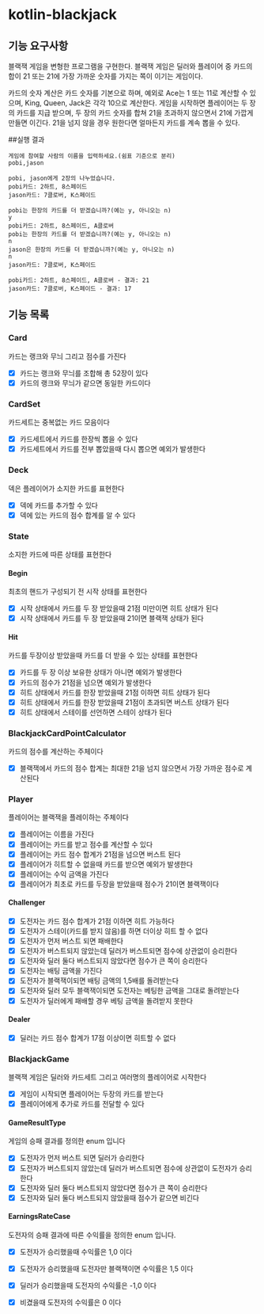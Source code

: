 # kotlin-blackjack

## 기능 요구사항
블랙잭 게임을 변형한 프로그램을 구현한다. 블랙잭 게임은 딜러와 플레이어 중 카드의 합이 21 또는 21에 가장 가까운 숫자를 가지는 쪽이 이기는 게임이다.

카드의 숫자 계산은 카드 숫자를 기본으로 하며, 예외로 Ace는 1 또는 11로 계산할 수 있으며, King, Queen, Jack은 각각 10으로 계산한다.
게임을 시작하면 플레이어는 두 장의 카드를 지급 받으며, 두 장의 카드 숫자를 합쳐 21을 초과하지 않으면서 21에 가깝게 만들면 이긴다. 21을 넘지 않을 경우 원한다면 얼마든지 카드를 계속 뽑을 수 있다.

##실행 결과
```
게임에 참여할 사람의 이름을 입력하세요.(쉼표 기준으로 분리)
pobi,jason

pobi, jason에게 2장의 나누었습니다.
pobi카드: 2하트, 8스페이드
jason카드: 7클로버, K스페이드

pobi는 한장의 카드를 더 받겠습니까?(예는 y, 아니오는 n)
y
pobi카드: 2하트, 8스페이드, A클로버
pobi는 한장의 카드를 더 받겠습니까?(예는 y, 아니오는 n)
n
jason은 한장의 카드를 더 받겠습니까?(예는 y, 아니오는 n)
n
jason카드: 7클로버, K스페이드

pobi카드: 2하트, 8스페이드, A클로버 - 결과: 21
jason카드: 7클로버, K스페이드 - 결과: 17
```

## 기능 목록
### Card
카드는 랭크와 무늬 그리고 점수를 가진다
- [x] 카드는 랭크와 무늬를 조합해 총 52장이 있다
- [x] 카드의 랭크와 무늬가 같으면 동일한 카드이다

### CardSet
카드세트는 중복없는 카드 모음이다
- [x] 카드세트에서 카드를 한장씩 뽑을 수 있다
- [x] 카드세트에서 카드를 전부 뽑았을때 다시 뽑으면 예외가 발생한다

### Deck
덱은 플레이어가 소지한 카드를 표현한다
- [x] 덱에 카드를 추가할 수 있다
- [x] 덱에 있는 카드의 점수 합계를 알 수 있다

### State
소지한 카드에 따른 상태를 표현한다
#### Begin
최초의 핸드가 구성되기 전 시작 상태를 표현한다
- [x] 시작 상태에서 카드를 두 장 받았을때 21점 미만이면 히트 상태가 된다
- [x] 시작 상태에서 카드를 두 장 받았을때 21이면 블랙잭 상태가 된다
#### Hit
카드를 두장이상 받았을때 카드를 더 받을 수 있는 상태를 표현한다
- [x] 카드를 두 장 이상 보유한 상태가 아니면 예외가 발생한다
- [x] 카드의 점수가 21점을 넘으면 예외가 발생한다
- [x] 히트 상태에서 카드를 한장 받았을때 21점 이하면 히트 상태가 된다
- [x] 히트 상태에서 카드를 한장 받았을때 21점이 초과되면 버스트 상태가 된다
- [x] 히트 상태에서 스테이를 선언하면 스테이 상태가 된다

### BlackjackCardPointCalculator
카드의 점수를 계산하는 주체이다
- [x] 블랙잭에서 카드의 점수 합계는 최대한 21을 넘지 않으면서 가장 가까운 점수로 계산된다

### Player
플레이어는 블랙잭을 플레이하는 주체이다
- [x] 플레이어는 이름을 가진다
- [x] 플레이어는 카드를 받고 점수를 계산할 수 있다
- [x] 플레이어는 카드 점수 합계가 21점을 넘으면 버스트 된다
- [x] 플레이어가 히트할 수 없을때 카드를 받으면 예외가 발생한다
- [x] 플레이어는 수익 금액을 가진다
- [x] 플레이어가 최초로 카드를 두장을 받았을때 점수가 21이면 블랙잭이다
#### Challenger
- [x] 도전자는 카드 점수 합계가 21점 이하면 히트 가능하다
- [x] 도전자가 스테이(카드를 받지 않음)를 하면 더이상 히트 할 수 없다
- [x] 도전자가 먼저 버스트 되면 패배한다
- [x] 도전자가 버스트되지 않았는데 딜러가 버스트되면 점수에 상관없이 승리한다
- [x] 도전자와 딜러 둘다 버스트되지 않았다면 점수가 큰 쪽이 승리한다
- [x] 도전자는 배팅 금액을 가진다
- [x] 도전자가 블랙잭이되면 배팅 금액의 1,5배를 돌려받는다
- [x] 도전자와 딜러 모두 블랙잭이되면 도전자는 베팅한 금액을 그대로 돌려받는다
- [x] 도전자가 딜러에게 패배할 경우 베팅 금액을 돌려받지 못한다
#### Dealer
- [x] 딜러는 카드 점수 합계가 17점 이상이면 히트할 수 없다

### BlackjackGame
블랙잭 게임은 딜러와 카드세트 그리고 여러명의 플레이어로 시작한다
- [x] 게임이 시작되면 플레이어는 두장의 카드를 받는다
- [x] 플레이어에게 추가로 카드를 전달할 수 있다

#### GameResultType
게임의 승패 결과를 정의한 enum 입니다
- [x] 도전자가 먼저 버스트 되면 딜러가 승리한다
- [x] 도전자가 버스트되지 않았는데 딜러가 버스트되면 점수에 상관없이 도전자가 승리한다
- [x] 도전자와 딜러 둘다 버스트되지 않았다면 점수가 큰 쪽이 승리한다
- [x] 도전자와 딜러 둘다 버스트되지 않았을때 점수가 같으면 비긴다

#### EarningsRateCase
도전자의 승패 결과에 따른 수익률을 정의한 enum 입니다.
- [x] 도전자가 승리했을때 수익률은 1,0 이다
- [x] 도전자가 승리했을때 도전자만 블랙잭이면 수익률은 1,5 이다
- [x] 딜러가 승리했을때 도전자의 수익률은 -1,0 이다
- [x] 비겼을때 도전자의 수익률은 0 이다

